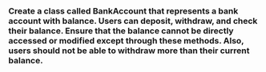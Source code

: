 ### Create a class called BankAccount that represents a bank account with balance. Users can deposit, withdraw, and check their balance. Ensure that the balance cannot be directly accessed or modified except through these methods. Also, users should not be able to withdraw more than their current balance.